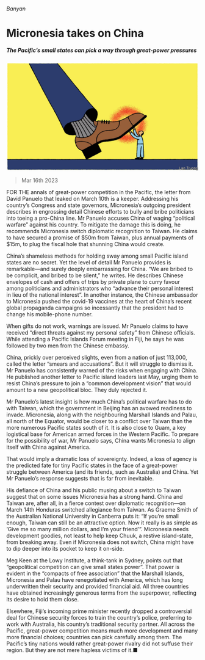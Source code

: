 ###### Banyan

# Micronesia takes on China 

##### The Pacific’s small states can pick a way through great-power pressures 

![image](images/20230318_ASD000.jpg) 

> Mar 16th 2023 

FOR THE annals of great-power competition in the Pacific, the letter from David Panuelo that leaked on March 10th is a keeper. Addressing his country’s Congress and state governors, Micronesia’s outgoing president describes in engrossing detail Chinese efforts to bully and bribe politicians into toeing a pro-China line. Mr Panuelo accuses China of waging “political warfare” against his country. To mitigate the damage this is doing, he recommends Micronesia switch diplomatic recognition to Taiwan. He claims to have secured a promise of $50m from Taiwan, plus annual payments of $15m, to plug the fiscal hole that shunning China would create.

China’s shameless methods for holding sway among small Pacific island states are no secret. Yet the level of detail Mr Panuelo provides is remarkable—and surely deeply embarrassing for China. “We are bribed to be complicit, and bribed to be silent,” he writes. He describes Chinese envelopes of cash and offers of trips by private plane to curry favour among politicians and administrators who “advance their personal interest in lieu of the national interest”. In another instance, the Chinese ambassador to Micronesia pushed the covid-19 vaccines at the heart of China’s recent global propaganda campaigns so incessantly that the president had to change his mobile-phone number.

When gifts do not work, warnings are issued. Mr Panuelo claims to have received “direct threats against my personal safety” from Chinese officials. While attending a Pacific Islands Forum meeting in Fiji, he says he was followed by two men from the Chinese embassy. 

China, prickly over perceived slights, even from a nation of just 113,000, called the letter “smears and accusations”. But it will struggle to dismiss it. Mr Panuelo has consistently warned of the risks when engaging with China. He published another letter to Pacific island leaders last May, urging them to resist China’s pressure to join a “common development vision” that would amount to a new geopolitical bloc. They duly rejected it.

Mr Panuelo’s latest insight is how much China’s political warfare has to do with Taiwan, which the government in Beijing has an avowed readiness to invade. Micronesia, along with the neighbouring Marshall Islands and Palau, all north of the Equator, would be closer to a conflict over Taiwan than the more numerous Pacific states south of it. It is also close to Guam, a key logistical base for American armed forces in the Western Pacific. To prepare for the possibility of war, Mr Panuelo says, China wants Micronesia to align itself with China against America.

That would imply a dramatic loss of sovereignty. Indeed, a loss of agency is the predicted fate for tiny Pacific states in the face of a great-power struggle between America (and its friends, such as Australia) and China. Yet Mr Panuelo’s response suggests that is far from inevitable.

His defiance of China and his public musing about a switch to Taiwan suggest that on some issues Micronesia has a strong hand. China and Taiwan are, after all, in a fierce contest over diplomatic recognition—on March 14th Honduras switched allegiance from Taiwan. As Graeme Smith of the Australian National University in Canberra puts it: “If you’re small enough, Taiwan can still be an attractive option. Now it really is as simple as ‘Give me so many million dollars, and I’m your friend’”. Micronesia needs development goodies, not least to help keep Chuuk, a restive island-state, from breaking away. Even if Micronesia does not switch, China might have to dip deeper into its pocket to keep it on-side.

Meg Keen at the Lowy Institute, a think-tank in Sydney, points out that “geopolitical competition can give small states power”. That power is evident in the “compacts of free association” that the Marshall Islands, Micronesia and Palau have renegotiated with America, which has long underwritten their security and provided financial aid. All three countries have obtained increasingly generous terms from the superpower, reflecting its desire to hold them close.

Elsewhere, Fiji’s incoming prime minister recently dropped a controversial deal for Chinese security forces to train the country’s police, preferring to work with Australia, his country’s traditional security partner. All across the Pacific, great-power competition means much more development and many more financial choices; countries can pick carefully among them. The Pacific’s tiny nations would rather great-power rivalry did not suffuse their region. But they are not mere hapless victims of it.■





